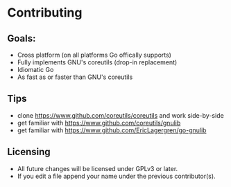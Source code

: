 # Contributing

## Goals:

- Cross platform (on all platforms Go offically supports)
- Fully implements GNU's coreutils (drop-in replacement)
- Idiomatic Go
- As fast as or faster than GNU's coreutils

## Tips

- clone https://www.github.com/coreutils/coreutils and work side-by-side
- get familiar with https://www.github.com/coreutils/gnulib
- get familiar with https://www.github.com/EricLagergren/go-gnulib

## Licensing

- All future changes will be licensed under GPLv3 or later.
- If you edit a file append your name under the previous contributor(s).